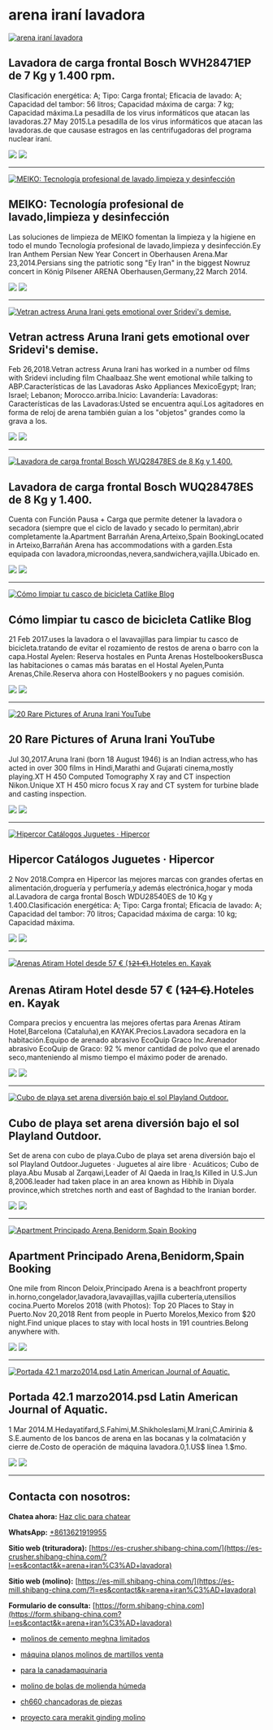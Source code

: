 # arena iraní lavadora

<a href="https://swt.shibang-china.com/?l=es&img&k=arena+iran%C3%AD+lavadora" target="_blank">![arena iraní lavadora](http://static.shibang-china.com/all-800x300/1201.jpg)</a>

## Lavadora de carga frontal Bosch WVH28471EP de 7 Kg y 1.400 rpm.
Clasificación energética: A; Tipo: Carga frontal; Eficacia de lavado: A; Capacidad del tambor: 56 litros; Capacidad máxima de carga: 7 kg; Capacidad máxima.La pesadilla de los virus informáticos que atacan las lavadoras.27 May 2015.La pesadilla de los virus informáticos que atacan las lavadoras.de que causase estragos en las centrifugadoras del programa nuclear iraní.


<a href="https://whatsapp.shibangsoft.com/WhatsApp.php" target="_blank" title="WhatsApp">![](http://static.shibang-china.com/icon/whatsapp.png)</a> <a href="https://swt.shibang-china.com/?l=es&icon&k=arena+iran%C3%AD+lavadora" target="_blank">![](http://static.shibang-china.com/icon/chat-es.png)</a>

---

<a href="https://swt.shibang-china.com/?l=es&img&k=arena+iran%C3%AD+lavadora" target="_blank">![MEIKO: Tecnología profesional de lavado,limpieza y desinfección](http://static.shibang-china.com/all-800x300/403.jpg)</a>

## MEIKO: Tecnología profesional de lavado,limpieza y desinfección
Las soluciones de limpieza de MEIKO fomentan la limpieza y la higiene en todo el mundo Tecnología profesional de lavado,limpieza y desinfección.Ey Iran Anthem Persian New Year Concert in Oberhausen Arena.Mar 23,2014.Persians sing the patriotic song &quot;Ey Iran&quot; in the biggest Nowruz concert in König Pilsener ARENA Oberhausen,Germany,22 March 2014.


<a href="https://whatsapp.shibangsoft.com/WhatsApp.php" target="_blank" title="WhatsApp">![](http://static.shibang-china.com/icon/whatsapp.png)</a> <a href="https://swt.shibang-china.com/?l=es&icon&k=arena+iran%C3%AD+lavadora" target="_blank">![](http://static.shibang-china.com/icon/chat-es.png)</a>

---

<a href="https://swt.shibang-china.com/?l=es&img&k=arena+iran%C3%AD+lavadora" target="_blank">![Vetran actress Aruna Irani gets emotional over Sridevi&#39;s demise.](http://static.shibang-china.com/all-800x300/598.jpg)</a>

## Vetran actress Aruna Irani gets emotional over Sridevi&#39;s demise.
Feb 26,2018.Vetran actress Aruna Irani has worked in a number od films with Sridevi including film Chaalbaaz.She went emotional while talking to ABP.Características de las Lavadoras Asko Appliances MexicoEgypt; Iran; Israel; Lebanon; Morocco.arriba.Inicio: Lavandería: Lavadoras: Características de las Lavadoras:Usted se encuentra aquí.Los agitadores en forma de reloj de arena también guían a los &quot;objetos&quot; grandes como la grava a los.


<a href="https://whatsapp.shibangsoft.com/WhatsApp.php" target="_blank" title="WhatsApp">![](http://static.shibang-china.com/icon/whatsapp.png)</a> <a href="https://swt.shibang-china.com/?l=es&icon&k=arena+iran%C3%AD+lavadora" target="_blank">![](http://static.shibang-china.com/icon/chat-es.png)</a>

---

<a href="https://swt.shibang-china.com/?l=es&img&k=arena+iran%C3%AD+lavadora" target="_blank">![Lavadora de carga frontal Bosch WUQ28478ES de 8 Kg y 1.400.](http://static.shibang-china.com/all-800x300/949.jpg)</a>

## Lavadora de carga frontal Bosch WUQ28478ES de 8 Kg y 1.400.
Cuenta con Función Pausa + Carga que permite detener la lavadora o secadora (siempre que el ciclo de lavado y secado lo permitan),abrir completamente la.Apartment Barrañán Arena,Arteixo,Spain BookingLocated in Arteixo,Barrañán Arena has accommodations with a garden.Esta equipada con lavadora,microondas,nevera,sandwichera,vajilla.Ubicado en.


<a href="https://whatsapp.shibangsoft.com/WhatsApp.php" target="_blank" title="WhatsApp">![](http://static.shibang-china.com/icon/whatsapp.png)</a> <a href="https://swt.shibang-china.com/?l=es&icon&k=arena+iran%C3%AD+lavadora" target="_blank">![](http://static.shibang-china.com/icon/chat-es.png)</a>

---

<a href="https://swt.shibang-china.com/?l=es&img&k=arena+iran%C3%AD+lavadora" target="_blank">![Cómo limpiar tu casco de bicicleta Catlike Blog](http://static.shibang-china.com/all-800x300/750.jpg)</a>

## Cómo limpiar tu casco de bicicleta Catlike Blog
21 Feb 2017.uses la lavadora o el lavavajillas para limpiar tu casco de bicicleta.tratando de evitar el rozamiento de restos de arena o barro con la capa.Hostal Ayelen: Reserva hostales en Punta Arenas HostelbookersBusca las habitaciones o camas más baratas en el Hostal Ayelen,Punta Arenas,Chile.Reserva ahora con HostelBookers y no pagues comisión.


<a href="https://whatsapp.shibangsoft.com/WhatsApp.php" target="_blank" title="WhatsApp">![](http://static.shibang-china.com/icon/whatsapp.png)</a> <a href="https://swt.shibang-china.com/?l=es&icon&k=arena+iran%C3%AD+lavadora" target="_blank">![](http://static.shibang-china.com/icon/chat-es.png)</a>

---

<a href="https://swt.shibang-china.com/?l=es&img&k=arena+iran%C3%AD+lavadora" target="_blank">![20 Rare Pictures of Aruna Irani YouTube](http://static.shibang-china.com/all-800x300/1014.jpg)</a>

## 20 Rare Pictures of Aruna Irani YouTube
Jul 30,2017.Aruna Irani (born 18 August 1946) is an Indian actress,who has acted in over 300 films in Hindi,Marathi and Gujarati cinema,mostly playing.XT H 450 Computed Tomography X ray and CT inspection Nikon.Unique XT H 450 micro focus X ray and CT system for turbine blade and casting inspection.


<a href="https://whatsapp.shibangsoft.com/WhatsApp.php" target="_blank" title="WhatsApp">![](http://static.shibang-china.com/icon/whatsapp.png)</a> <a href="https://swt.shibang-china.com/?l=es&icon&k=arena+iran%C3%AD+lavadora" target="_blank">![](http://static.shibang-china.com/icon/chat-es.png)</a>

---

<a href="https://swt.shibang-china.com/?l=es&img&k=arena+iran%C3%AD+lavadora" target="_blank">![Hipercor Catálogos Juguetes · Hipercor](http://static.shibang-china.com/all-800x300/1298.jpg)</a>

## Hipercor Catálogos Juguetes · Hipercor
2 Nov 2018.Compra en Hipercor las mejores marcas con grandes ofertas en alimentación,droguería y perfumería,y además electrónica,hogar y moda al.Lavadora de carga frontal Bosch WDU28540ES de 10 Kg y 1.400.Clasificación energética: A; Tipo: Carga frontal; Eficacia de lavado: A; Capacidad del tambor: 70 litros; Capacidad máxima de carga: 10 kg; Capacidad máxima.


<a href="https://whatsapp.shibangsoft.com/WhatsApp.php" target="_blank" title="WhatsApp">![](http://static.shibang-china.com/icon/whatsapp.png)</a> <a href="https://swt.shibang-china.com/?l=es&icon&k=arena+iran%C3%AD+lavadora" target="_blank">![](http://static.shibang-china.com/icon/chat-es.png)</a>

---

<a href="https://swt.shibang-china.com/?l=es&img&k=arena+iran%C3%AD+lavadora" target="_blank">![Arenas Atiram Hotel desde 57 € (1̶2̶1̶ ̶€̶).Hoteles en. Kayak](http://static.shibang-china.com/all-800x300/1232.jpg)</a>

## Arenas Atiram Hotel desde 57 € (1̶2̶1̶ ̶€̶).Hoteles en. Kayak
Compara precios y encuentra las mejores ofertas para Arenas Atiram Hotel,Barcelona (Cataluña),en KAYAK.Precios.Lavadora secadora en la habitación.Equipo de arenado abrasivo EcoQuip Graco Inc.Arenador abrasivo EcoQuip de Graco: 92 % menor cantidad de polvo que el arenado seco,manteniendo al mismo tiempo el máximo poder de arenado.


<a href="https://whatsapp.shibangsoft.com/WhatsApp.php" target="_blank" title="WhatsApp">![](http://static.shibang-china.com/icon/whatsapp.png)</a> <a href="https://swt.shibang-china.com/?l=es&icon&k=arena+iran%C3%AD+lavadora" target="_blank">![](http://static.shibang-china.com/icon/chat-es.png)</a>

---

<a href="https://swt.shibang-china.com/?l=es&img&k=arena+iran%C3%AD+lavadora" target="_blank">![Cubo de playa set arena diversión bajo el sol Playland Outdoor.](http://static.shibang-china.com/all-800x300/1497.jpg)</a>

## Cubo de playa set arena diversión bajo el sol Playland Outdoor.
Set de arena con cubo de playa.Cubo de playa set arena diversión bajo el sol Playland Outdoor.Juguetes &middot; Juguetes al aire libre &middot; Acuáticos; Cubo de playa.Abu Musab al Zarqawi,Leader of Al Qaeda in Iraq,Is Killed in U.S.Jun 8,2006.leader had taken place in an area known as Hibhib in Diyala province,which stretches north and east of Baghdad to the Iranian border.


<a href="https://whatsapp.shibangsoft.com/WhatsApp.php" target="_blank" title="WhatsApp">![](http://static.shibang-china.com/icon/whatsapp.png)</a> <a href="https://swt.shibang-china.com/?l=es&icon&k=arena+iran%C3%AD+lavadora" target="_blank">![](http://static.shibang-china.com/icon/chat-es.png)</a>

---

<a href="https://swt.shibang-china.com/?l=es&img&k=arena+iran%C3%AD+lavadora" target="_blank">![Apartment Principado Arena,Benidorm,Spain Booking](http://static.shibang-china.com/all-800x300/432.jpg)</a>

## Apartment Principado Arena,Benidorm,Spain Booking
One mile from Rincon Deloix,Principado Arena is a beachfront property in.horno,congelador,lavadora,lavavajillas,vajilla cubertería,utensilios cocina.Puerto Morelos 2018 (with Photos): Top 20 Places to Stay in Puerto.Nov 20,2018 Rent from people in Puerto Morelos,Mexico from $20 night.Find unique places to stay with local hosts in 191 countries.Belong anywhere with.


<a href="https://whatsapp.shibangsoft.com/WhatsApp.php" target="_blank" title="WhatsApp">![](http://static.shibang-china.com/icon/whatsapp.png)</a> <a href="https://swt.shibang-china.com/?l=es&icon&k=arena+iran%C3%AD+lavadora" target="_blank">![](http://static.shibang-china.com/icon/chat-es.png)</a>

---

<a href="https://swt.shibang-china.com/?l=es&img&k=arena+iran%C3%AD+lavadora" target="_blank">![Portada 42.1 marzo2014.psd Latin American Journal of Aquatic.](http://static.shibang-china.com/all-800x300/250.jpg)</a>

## Portada 42.1 marzo2014.psd Latin American Journal of Aquatic.
1 Mar 2014.M.Hedayatifard,S.Fahimi,M.Shikholeslami,M.Irani,C.Amirinia &amp; S.E.aumento de los bancos de arena en las bocanas y la colmatación y cierre de.Costo de operación de máquina lavadora.0,1.US$ línea 1.$mo.

<a href="https://whatsapp.shibangsoft.com/WhatsApp.php" target="_blank" title="WhatsApp">![](http://static.shibang-china.com/icon/whatsapp.png)</a> <a href="https://swt.shibang-china.com/?l=es&icon&k=arena+iran%C3%AD+lavadora" target="_blank">![](http://static.shibang-china.com/icon/chat-es.png)</a>

---
## Contacta con nosotros:

**Chatea ahora:** [Haz clic para chatear](https://swt.shibang-china.com?l=es&contact&k=arena+iran%C3%AD+lavadora)

**WhatsApp:**  [+8613621919955](https://whatsapp.shibangsoft.com/WhatsApp.php)

**Sitio web (trituradora):** [https://es-crusher.shibang-china.com/](https://es-crusher.shibang-china.com/?l=es&contact&k=arena+iran%C3%AD+lavadora)

**Sitio web (molino):** [https://es-mill.shibang-china.com/](https://es-mill.shibang-china.com/?l=es&contact&k=arena+iran%C3%AD+lavadora)

**Formulario de consulta:** [https://form.shibang-china.com](https://form.shibang-china.com?l=es&contact&k=arena+iran%C3%AD+lavadora)

* [molinos de cemento meghna limitados](../20/molinos%20de%20cemento%20meghna%20limitados.md)

* [máquina planos molinos de martillos venta](../18/m%C3%A1quina%20planos%20molinos%20de%20martillos%20venta.md)

* [para la canadamaquinaria](../17/para%20la%20canadamaquinaria.md)

* [molino de bolas de molienda húmeda](../17/molino%20de%20bolas%20de%20molienda%20h%C3%BAmeda.md)

* [ch660 chancadoras de piezas](../17/ch660%20chancadoras%20de%20piezas.md)

* [proyecto cara merakit ginding molino](../18/proyecto%20cara%20merakit%20ginding%20molino.md)